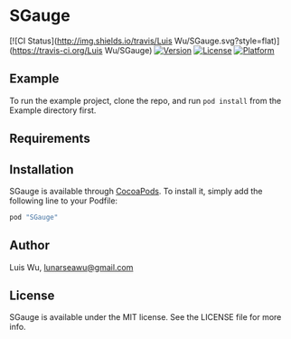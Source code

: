 # SGauge

[![CI Status](http://img.shields.io/travis/Luis Wu/SGauge.svg?style=flat)](https://travis-ci.org/Luis Wu/SGauge)
[![Version](https://img.shields.io/cocoapods/v/SGauge.svg?style=flat)](http://cocoapods.org/pods/SGauge)
[![License](https://img.shields.io/cocoapods/l/SGauge.svg?style=flat)](http://cocoapods.org/pods/SGauge)
[![Platform](https://img.shields.io/cocoapods/p/SGauge.svg?style=flat)](http://cocoapods.org/pods/SGauge)

## Example

To run the example project, clone the repo, and run `pod install` from the Example directory first.

## Requirements

## Installation

SGauge is available through [CocoaPods](http://cocoapods.org). To install
it, simply add the following line to your Podfile:

```ruby
pod "SGauge"
```

## Author

Luis Wu, lunarseawu@gmail.com

## License

SGauge is available under the MIT license. See the LICENSE file for more info.
